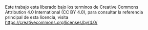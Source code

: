 Este trabajo esta liberado bajo los terminos de Creative Commons Attribution 4.0 International (CC BY 4.0), para consultar la referencia principal de esta licencia, visita https://creativecommons.org/licenses/by/4.0/
